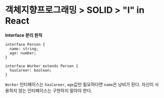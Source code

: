 # 객체지향프로그래밍 > SOLID > "I" in React
**Interface 분리 원칙**

```
interface Person {
  name: string;
  age: number;
}

interface Worker extends Person {
  hasCareer: boolean;
}
```

`Worker` 인터페이스는 `hasCareer`, `age`값만 필요하다면 `name`은 낭비가 된다. 
자신이 사용하지 않는 인터페이스는 구현하지 말아야 한다.

